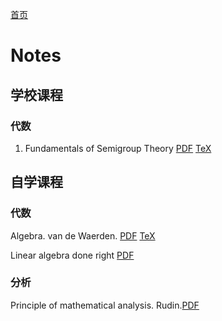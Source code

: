 [首页](index.md)


# Notes

## 学校课程

### 代数

1. Fundamentals of Semigroup Theory [PDF](https://github.com/Hyapp/Math/blob/master/Fundamentals%20of%20Semigroup%20Theory/Title.pdf) [TeX]()

## 自学课程

### 代数

Algebra. van de Waerden. [PDF](https://github.com/Hyapp/Math/blob/master/Algebra/Title.pdf) [TeX](https://github.com/Hyapp/Math/blob/master/Algebra/LaTeX)

Linear algebra done right [PDF](https://github.com/Hyapp/Math/tree/master/LADR/Pdf)

### 分析

Principle of mathematical analysis. Rudin.[PDF](https://github.com/Hyapp/Math/tree/master/Rudin/Pdf)